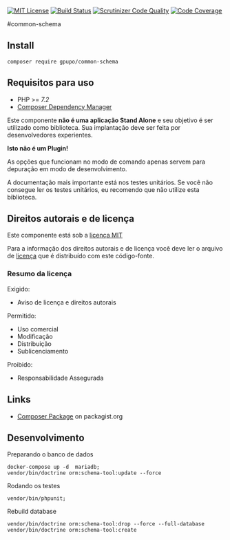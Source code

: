 [![MIT License](https://img.shields.io/badge/license-MIT-brightgreen.svg)](https://github.com/gpupo/common-sdk/blob/master/LICENSE)
[![Build Status](https://secure.travis-ci.org/gpupo/common-schema.png?branch=master)](http://travis-ci.org/gpupo/common-schema)
[![Scrutinizer Code Quality](https://scrutinizer-ci.com/g/gpupo/common-schema/badges/quality-score.png?b=master)](https://scrutinizer-ci.com/g/gpupo/common-schema/?branch=master)
[![Code Coverage](https://scrutinizer-ci.com/g/gpupo/common-schema/badges/coverage.png?b=master)](https://scrutinizer-ci.com/g/gpupo/common-schema/?branch=master)

#common-schema

## Install

    composer require gpupo/common-schema

## Requisitos para uso

* PHP >= *7.2*
* [Composer Dependency Manager](http://getcomposer.org)

Este componente **não é uma aplicação Stand Alone** e seu objetivo é ser utilizado como biblioteca.
Sua implantação deve ser feita por desenvolvedores experientes.

**Isto não é um Plugin!**

As opções que funcionam no modo de comando apenas servem para depuração em modo de
desenvolvimento.

A documentação mais importante está nos testes unitários. Se você não consegue ler os testes unitários, eu recomendo que não utilize esta biblioteca.

<!-- license -->

## Direitos autorais e de licença

Este componente está sob a [licença MIT](https://github.com/gpupo/common-sdk/blob/master/LICENSE)

Para a informação dos direitos autorais e de licença você deve ler o arquivo
de [licença](https://github.com/gpupo/common-sdk/blob/master/LICENSE) que é distribuído com este código-fonte.

### Resumo da licença

Exigido:

- Aviso de licença e direitos autorais

Permitido:

- Uso comercial
- Modificação
- Distribuição
- Sublicenciamento

Proibido:

- Responsabilidade Assegurada

## Links

* [Composer Package](https://packagist.org/packages/gpupo/common-schema/) on packagist.org

## Desenvolvimento

Preparando o banco de dados

    docker-compose up -d  mariadb;
    vendor/bin/doctrine orm:schema-tool:update --force

Rodando os testes

    vendor/bin/phpunit;


Rebuild database

	vendor/bin/doctrine orm:schema-tool:drop --force --full-database
    vendor/bin/doctrine orm:schema-tool:create

